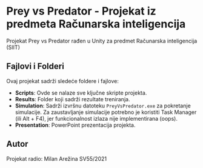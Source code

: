 # Prey vs Predator - Projekat iz predmeta Računarska inteligencija
Projekat Prey vs Predator rađen u Unity za predmet Računarska inteligencija (SIIT)
## Fajlovi i Folderi

Ovaj projekat sadrži sledeće foldere i fajlove:

- **Scripts**: Ovde se nalaze sve ključne skripte projekta.
- **Results**: Folder koji sadrži rezultate treniranja.
- **Simulation**: Sadrži izvršnu datoteku `PreyVsPredator.exe` za pokretanje simulacije. Za zaustavljanje simulacije potrebno je koristiti Task Manager (ili Alt + F4), jer funkcionalnost izlaza nije implementirana (oops).
- **Presentation**: PowerPoint prezentacija projekta.

## Autor
Projekat radio: Milan Arežina SV55/2021
